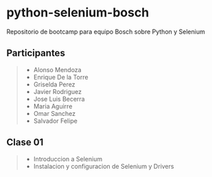 # python-selenium-bosch
Repositorio de bootcamp para equipo Bosch sobre Python y Selenium

## Participantes 
> - Alonso Mendoza
> - Enrique De la Torre
> - Griselda Perez
> - Javier Rodriguez
> - Jose Luis Becerra
> - Maria Aguirre
> - Omar Sanchez
> - Salvador Felipe


## Clase 01
> - Introduccion a Selenium
> - Instalacion y configuracion de Selenium y Drivers